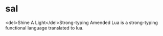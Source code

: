 # sal
&lt;del>Shine A Light&lt;/del>Strong-typing Amended Lua is a strong-typing functional language translated to lua.
